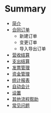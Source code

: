# Summary

* [简介](README.md)
* [合同订单](he-tong-ding-dan.md)
  * 新建订单
  * 变更订单
  * 导入导出订单
* [营收结算](ying-shou-jie-suan.md)
* [支出结算](zhi-chu-jie-suan.md)
* [发票管理](fa-piao-guan-li.md)
* [资金管理](zi-jin-guan-li.md)
* [统计报表](tong-ji-bao-biao.md)
* [自动会计](zi-dong-hui-ji.md)
* [设置](xin-jian-ding-dan.md)
* [其他流程帮助](qi-ta.md)
* [常见问题](qanda.md)

